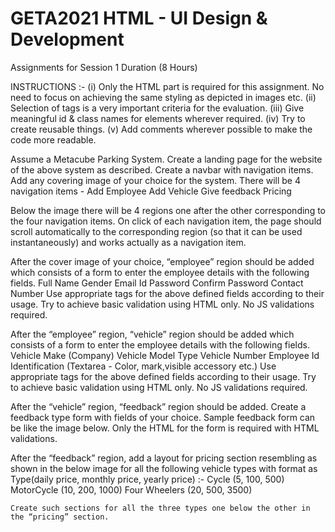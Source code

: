 # GETA2021 HTML - UI Design & Development
Assignments for Session 1
Duration (8 Hours)

INSTRUCTIONS :-  (i) Only the HTML part is required for this assignment. No need to focus on achieving the same styling as depicted in images etc.
		         (ii) Selection of tags is a very important criteria for the evaluation.
		         (iii) Give meaningful id & class names for elements wherever required.
		         (iv) Try to create reusable things.
		         (v) Add comments wherever possible to make the code more readable.	

Assume a Metacube Parking System. 
Create a landing page for the website of the above system as described. Create a navbar with navigation items. Add any covering image of your choice for the system. There will be 4 navigation items - 
Add Employee
Add Vehicle
Give feedback
Pricing


Below the image there will be 4 regions one after the other corresponding to the four navigation items. On click of each navigation item, the page should scroll automatically to the corresponding region (so that it can be used instantaneously) and works actually as a navigation item.

After the cover image of your choice, “employee” region should be added which consists of a form to enter the employee details with the following fields.
Full Name
Gender
Email Id
Password
Confirm Password
Contact Number
Use appropriate tags for the above defined fields according to their usage. Try to achieve basic validation using HTML only. No JS validations required.

After the “employee” region, “vehicle” region should be added which consists of a form to enter the employee details with the following fields.
Vehicle Make (Company)
Vehicle Model
Type
Vehicle Number
Employee Id
Identification (Textarea - Color, mark,visible accessory etc.)
Use appropriate tags for the above defined fields according to their usage. Try to achieve basic validation using HTML only. No JS validations required.

After the “vehicle” region, “feedback” region should be added. Create a feedback type form with fields of your choice. Sample feedback form can be like the image below. Only the HTML for the form is required with HTML validations.



After the “feedback” region, add a layout for pricing section resembling as shown in the below image for all the following vehicle types with format as Type(daily price, monthly price, yearly price) :- 
Cycle (5, 100, 500)
MotorCycle (10, 200, 1000)
Four Wheelers (20, 500, 3500)

	Create such sections for all the three types one below the other in the “pricing” section.

			


